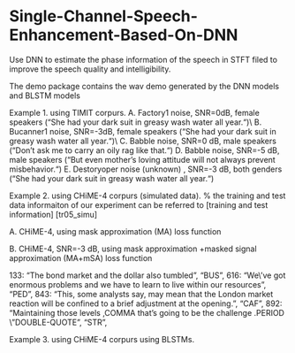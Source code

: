 # Single-Channel-Speech-Enhancement-Based-On-DNN
Use DNN to estimate the phase information of the speech in STFT filed to improve the speech quality and intelligibility.


The demo package contains the wav demo generated by the DNN models and BLSTM models

Example 1. using TIMIT corpurs. 
A. Factory1 noise, SNR=0dB, female speakers (“She had your dark suit in greasy wash water all year.“)\\
B. Bucanner1 noise, SNR=-3dB, female speakers (“She had your dark suit in greasy wash water all year.“)\\
C. Babble noise, SNR=0 dB, male speakers  (“Don’t ask me to carry an oily rag like that.“)
D. Babble noise, SNR=-5 dB, male speakers  (“But even mother’s loving attitude will not always prevent misbehavior.“)
E. Destoryoper noise (unknown) , SNR=-3 dB, both genders  (“She had your dark suit in greasy wash water all year.“)


Example 2. using CHiME-4 corpurs (simulated data). 
% the training and test data informaiton of our experiment can be referred to [training and test information] [tr05_simu]

A. CHiME-4, using mask approximation (MA) loss function

B. CHiME-4, SNR=-3 dB, using mask approximation +masked signal approximation (MA+mSA) loss function

133: “The bond market and the dollar also tumbled”, “BUS”,
616: “We\\’ve got enormous problems and we have to learn to live within our resources”,  “PED”,
843: “This, some analysts say, may mean that the London market reaction will be confined to a brief adjustment at the opening.”, “CAF”,
892: “Maintaining those levels ,COMMA that’s going to be the challenge .PERIOD \”DOUBLE-QUOTE”, “STR”,


Example 3. using CHiME-4 corpurs using BLSTMs. 
